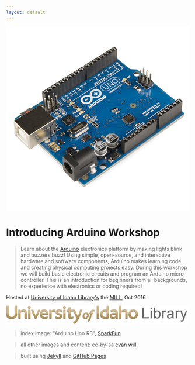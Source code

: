 ```yaml
---
layout: default
---
```

![arduino UNO board](images/ArduinoUnoR3.jpg)

# Introducing Arduino Workshop 

> Learn about the [Arduino](https://www.arduino.cc/) electronics platform by making lights blink and buzzers buzz! Using simple, open-source, and interactive hardware and software components, Arduino makes learning code and creating physical computing projects easy. During this workshop we will build basic electronic circuits and program an Arduino micro controller. This is an introduction for beginners from all backgrounds, no experience with electronics or coding required!

Hosted at [University of Idaho Library's](http://www.lib.uidaho.edu/) the [MILL](http://mill.lib.uidaho.edu/), Oct 2016

![University of Idaho Library logo](images/header-brand.png)

> index image: "Arduino Uno R3", [SparkFun](https://commons.wikimedia.org/wiki/File:Arduino_Uno_-_R3.jpg)

> all other images and content: cc-by-sa <a href="https://github.com/evanwill">evan will</a>

> built using [Jekyll](https://jekyllrb.com/) and [GitHub Pages](https://pages.github.com/)